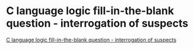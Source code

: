 # C language logic fill-in-the-blank question - interrogation of suspects
[C language logic fill-in-the-blank question - interrogation of suspects](https://aiwithcloud.com/2022/09/19/c_language_logic_fill_in_the_blank_question___interrogation_of_suspects/)